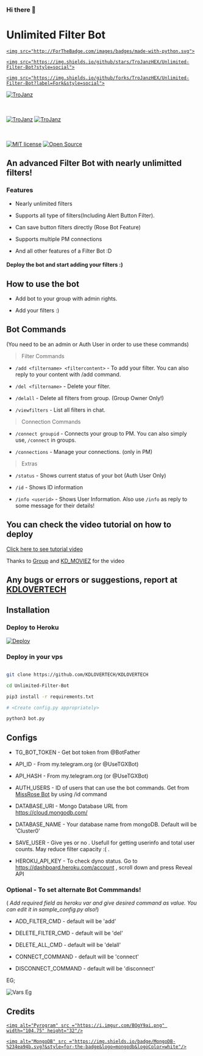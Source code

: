 ### Hi there 👋















# Unlimited Filter Bot

<p align="center">

  <a href="https://www.python.org">

    <img src="http://ForTheBadge.com/images/badges/made-with-python.svg">

  </a>

</p>

<p align="center">

  <a href="https://github.com/TroJanzHEX/Unlimited-Filter-Bot/stargazers">

    <img src="https://img.shields.io/github/stars/TroJanzHEX/Unlimited-Filter-Bot?style=social">

  </a>

  

  <a href="https://github.com/TroJanzHEX/Unlimited-Filter-Bot/fork">

    <img src="https://img.shields.io/github/forks/TroJanzHEX/Unlimited-Filter-Bot?label=Fork&style=social">

  </a>  

</p>

[![TroJanz](https://img.shields.io/badge/TroJanzHEX-Channel-orange?style=for-the-badge&logo=telegram)](https://telegram.dog/TroJanzHEX)  

ㅤㅤㅤㅤㅤㅤㅤ  

[![TroJanz](https://img.shields.io/badge/TroJanzHEX-Support-red?style=flat&logo=telegram)](https://telegram.dog/TroJanzSupport)  [![TroJanz](https://img.shields.io/badge/TroJanzHEX-Website-red?style=flat&logo=CodersRank)](https://TroJanzHEX.me)  

ㅤㅤㅤㅤㅤㅤㅤ  

[![MIT license](https://img.shields.io/badge/License-MIT-blue?style=flat)](https://github.com/TroJanzHEX/Unlimited-Filter-Bot/blob/main/LICENSE)  [![Open Source](https://badges.frapsoft.com/os/v2/open-source.svg?v=103)](https://github.com/TroJanzHEX/Unlimited-Filter-Bot)

## An advanced Filter Bot with nearly unlimitted filters!

### Features

* Nearly unlimited filters

* Supports all type of filters(Including Alert Button Filter).

* Can save button filters directly (Rose Bot Feature)

* Supports multiple PM connections

* And all other features of a Filter Bot :D

#### Deploy the bot and start adding your filters :)

## How to use the bot

* Add bot to your group with admin rights.

* Add your filters :)

## Bot Commands

(You need to be an admin or Auth User in order to use these commands)

> Filter Commands

* `/add <filtername> <filtercontent>`  -  To add your filter. You can also reply to your content with /add command.

* `/del <filtername>`  -  Delete your filter.

* `/delall`  -  Delete all filters from group. (Group Owner Only!)

* `/viewfilters`  -  List all filters in chat.

> Connection Commands

* `/connect groupid`  -  Connects your group to PM. You can also simply use, `/connect` in groups.

* `/connections`  -  Manage your connections. (only in PM)

> Extras

* `/status`  -  Shows current status of your bot (Auth User Only)

* `/id`  -  Shows ID information

* `/info <userid>`  -  Shows User Information. Also use `/info` as reply to some message for their details!

## You can check the video tutorial on how to deploy

[Click here to see tutorial video](https://youtube.com/channel/UC95S0AuVudFfUKTwvcCD-kg)

Thanks to [Group](https://telegram.dog/KDLOVERTECH) and [KD_MOVIEZ](https://telegram.dog/KD_MOVIEZ) for the video

## Any bugs or errors or suggestions, report at [KDLOVERTECH](https://t.me/KDLOVERTECH)

## Installation

### Deploy to Heroku

[![Deploy](https://www.herokucdn.com/deploy/button.svg)](https://heroku.com/deploy?template=https://github.com/KDLOVERTECH/)


### Deploy in your vps

```sh

git clone https://github.com/KDLOVERTECH/KDLOVERTECH

cd Unlimited-Filter-Bot

pip3 install -r requirements.txt

# <Create config.py appropriately>

python3 bot.py

```

## Configs

* TG_BOT_TOKEN  - Get bot token from @BotFather

* API_ID        - From my.telegram.org (or @UseTGXBot)

* API_HASH      - From my.telegram.org (or @UseTGXBot)

* AUTH_USERS  - ID of users that can use the bot commands. Get from [MissRose Bot](https://telegram.dog/MissRose_bot) by using /id command

* DATABASE_URI  - Mongo Database URL from https://cloud.mongodb.com/

* DATABASE_NAME  - Your database name from mongoDB. Default will be 'Cluster0'

* SAVE_USER  -  Give yes or no . Usefull for getting userinfo and total user counts. May reduce filter capacity :( .

* HEROKU_API_KEY  -  To check dyno status. Go to https://dashboard.heroku.com/account , scroll down and press Reveal API

### Optional - To set alternate Bot Commmands!

( *Add required field as heroku var and give desired command as value. You can edit it in sample_config.py also!*)

* ADD_FILTER_CMD  -  default will be 'add'

* DELETE_FILTER_CMD  -  default will be 'del'

* DELETE_ALL_CMD  -  default will be 'delall'

* CONNECT_COMMAND  -  default will be 'connect'

* DISCONNECT_COMMAND  -  default will be 'disconnect'

EG;  

![Vars Eg](https://telegra.ph/file/1f956f3491f2f20a9c1ec.jpg)

## Credits

<p align="left">

  <a href="https://github.com/pyrogram/pyrogram">

    <img alt="Pyrogram" src ="https://i.imgur.com/BOgY9ai.png" width="104.75" height="32"/>

  </a>

</p>

<p align="left">

  <a href="https://docs.mongodb.com">

    <img alt="MongoDB" src ="https://img.shields.io/badge/MongoDB-%234ea94b.svg?&style=for-the-badge&logo=mongodb&logoColor=white"/>

  </a>

</p>
